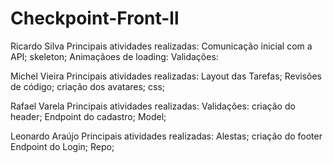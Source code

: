 # Checkpoint-Front-ll

Ricardo Silva
  Principais atividades realizadas:
    Comunicação inicial com a API;
    skeleton;
    Animaçãoes de loading:
    Validações:
 
 
Michel Vieira
  Principais atividades realizadas:
    Layout das Tarefas;
    Revisões de código;
    criação dos avatares;
    css;
    
  
 Rafael Varela
  Principais atividades realizadas:
    Validações:
    criação do header;
    Endpoint do cadastro;
    Model;
    
        
        
 Leonardo Araújo
  Principais atividades realizadas:
    Alestas;
    criação do footer
    Endpoint do Login;
    Repo;
